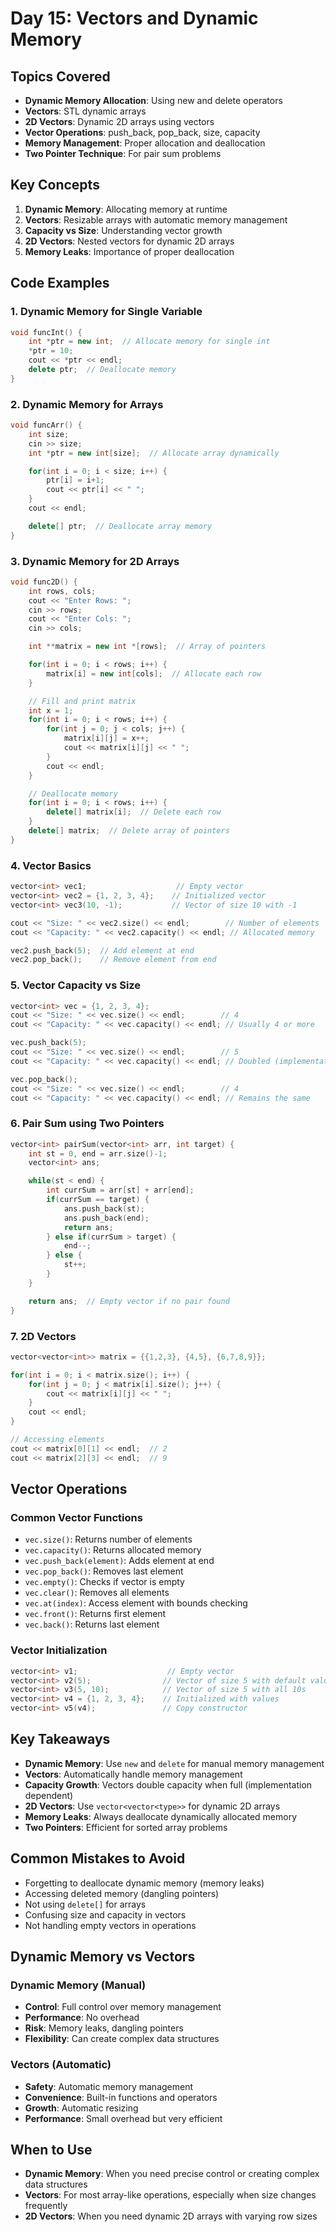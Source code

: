 # Day 15: Vectors and Dynamic Memory

## Topics Covered

- **Dynamic Memory Allocation**: Using new and delete operators
- **Vectors**: STL dynamic arrays
- **2D Vectors**: Dynamic 2D arrays using vectors
- **Vector Operations**: push_back, pop_back, size, capacity
- **Memory Management**: Proper allocation and deallocation
- **Two Pointer Technique**: For pair sum problems

## Key Concepts

1. **Dynamic Memory**: Allocating memory at runtime
2. **Vectors**: Resizable arrays with automatic memory management
3. **Capacity vs Size**: Understanding vector growth
4. **2D Vectors**: Nested vectors for dynamic 2D arrays
5. **Memory Leaks**: Importance of proper deallocation

## Code Examples

### 1. Dynamic Memory for Single Variable

```cpp
void funcInt() {
    int *ptr = new int;  // Allocate memory for single int
    *ptr = 10;
    cout << *ptr << endl;
    delete ptr;  // Deallocate memory
}
```

### 2. Dynamic Memory for Arrays

```cpp
void funcArr() {
    int size;
    cin >> size;
    int *ptr = new int[size];  // Allocate array dynamically

    for(int i = 0; i < size; i++) {
        ptr[i] = i+1;
        cout << ptr[i] << " ";
    }
    cout << endl;

    delete[] ptr;  // Deallocate array memory
}
```

### 3. Dynamic Memory for 2D Arrays

```cpp
void func2D() {
    int rows, cols;
    cout << "Enter Rows: ";
    cin >> rows;
    cout << "Enter Cols: ";
    cin >> cols;

    int **matrix = new int *[rows];  // Array of pointers

    for(int i = 0; i < rows; i++) {
        matrix[i] = new int[cols];  // Allocate each row
    }

    // Fill and print matrix
    int x = 1;
    for(int i = 0; i < rows; i++) {
        for(int j = 0; j < cols; j++) {
            matrix[i][j] = x++;
            cout << matrix[i][j] << " ";
        }
        cout << endl;
    }

    // Deallocate memory
    for(int i = 0; i < rows; i++) {
        delete[] matrix[i];  // Delete each row
    }
    delete[] matrix;  // Delete array of pointers
}
```

### 4. Vector Basics

```cpp
vector<int> vec1;                    // Empty vector
vector<int> vec2 = {1, 2, 3, 4};    // Initialized vector
vector<int> vec3(10, -1);           // Vector of size 10 with -1

cout << "Size: " << vec2.size() << endl;        // Number of elements
cout << "Capacity: " << vec2.capacity() << endl; // Allocated memory

vec2.push_back(5);  // Add element at end
vec2.pop_back();    // Remove element from end
```

### 5. Vector Capacity vs Size

```cpp
vector<int> vec = {1, 2, 3, 4};
cout << "Size: " << vec.size() << endl;        // 4
cout << "Capacity: " << vec.capacity() << endl; // Usually 4 or more

vec.push_back(5);
cout << "Size: " << vec.size() << endl;        // 5
cout << "Capacity: " << vec.capacity() << endl; // Doubled (implementation dependent)

vec.pop_back();
cout << "Size: " << vec.size() << endl;        // 4
cout << "Capacity: " << vec.capacity() << endl; // Remains the same
```

### 6. Pair Sum using Two Pointers

```cpp
vector<int> pairSum(vector<int> arr, int target) {
    int st = 0, end = arr.size()-1;
    vector<int> ans;

    while(st < end) {
        int currSum = arr[st] + arr[end];
        if(currSum == target) {
            ans.push_back(st);
            ans.push_back(end);
            return ans;
        } else if(currSum > target) {
            end--;
        } else {
            st++;
        }
    }

    return ans;  // Empty vector if no pair found
}
```

### 7. 2D Vectors

```cpp
vector<vector<int>> matrix = {{1,2,3}, {4,5}, {6,7,8,9}};

for(int i = 0; i < matrix.size(); i++) {
    for(int j = 0; j < matrix[i].size(); j++) {
        cout << matrix[i][j] << " ";
    }
    cout << endl;
}

// Accessing elements
cout << matrix[0][1] << endl;  // 2
cout << matrix[2][3] << endl;  // 9
```

## Vector Operations

### Common Vector Functions

- `vec.size()`: Returns number of elements
- `vec.capacity()`: Returns allocated memory
- `vec.push_back(element)`: Adds element at end
- `vec.pop_back()`: Removes last element
- `vec.empty()`: Checks if vector is empty
- `vec.clear()`: Removes all elements
- `vec.at(index)`: Access element with bounds checking
- `vec.front()`: Returns first element
- `vec.back()`: Returns last element

### Vector Initialization

```cpp
vector<int> v1;                    // Empty vector
vector<int> v2(5);                // Vector of size 5 with default values
vector<int> v3(5, 10);            // Vector of size 5 with all 10s
vector<int> v4 = {1, 2, 3, 4};    // Initialized with values
vector<int> v5(v4);               // Copy constructor
```

## Key Takeaways

- **Dynamic Memory**: Use `new` and `delete` for manual memory management
- **Vectors**: Automatically handle memory management
- **Capacity Growth**: Vectors double capacity when full (implementation dependent)
- **2D Vectors**: Use `vector<vector<type>>` for dynamic 2D arrays
- **Memory Leaks**: Always deallocate dynamically allocated memory
- **Two Pointers**: Efficient for sorted array problems

## Common Mistakes to Avoid

- Forgetting to deallocate dynamic memory (memory leaks)
- Accessing deleted memory (dangling pointers)
- Not using `delete[]` for arrays
- Confusing size and capacity in vectors
- Not handling empty vectors in operations

## Dynamic Memory vs Vectors

### Dynamic Memory (Manual)

- **Control**: Full control over memory management
- **Performance**: No overhead
- **Risk**: Memory leaks, dangling pointers
- **Flexibility**: Can create complex data structures

### Vectors (Automatic)

- **Safety**: Automatic memory management
- **Convenience**: Built-in functions and operators
- **Growth**: Automatic resizing
- **Performance**: Small overhead but very efficient

## When to Use

- **Dynamic Memory**: When you need precise control or creating complex data structures
- **Vectors**: For most array-like operations, especially when size changes frequently
- **2D Vectors**: When you need dynamic 2D arrays with varying row sizes
